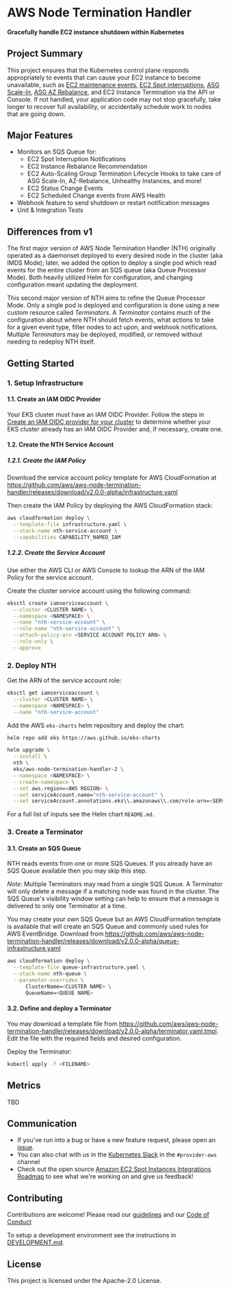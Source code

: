 # AWS Node Termination Handler

#### Gracefully handle EC2 instance shutdown within Kubernetes

## Project Summary

This project ensures that the Kubernetes control plane responds appropriately to events that can cause your EC2 instance to become unavailable, such as [EC2 maintenance events](https://docs.aws.amazon.com/AWSEC2/latest/UserGuide/monitoring-instances-status-check_sched.html), [EC2 Spot interruptions](https://docs.aws.amazon.com/AWSEC2/latest/UserGuide/spot-interruptions.html), [ASG Scale-In](https://docs.aws.amazon.com/autoscaling/ec2/userguide/AutoScalingGroupLifecycle.html#as-lifecycle-scale-in), [ASG AZ Rebalance](https://docs.aws.amazon.com/autoscaling/ec2/userguide/auto-scaling-benefits.html#AutoScalingBehavior.InstanceUsage), and EC2 Instance Termination via the API or Console.  If not handled, your application code may not stop gracefully, take longer to recover full availability, or accidentally schedule work to nodes that are going down.

## Major Features

- Monitors an SQS Queue for:
  - EC2 Spot Interruption Notifications
  - EC2 Instance Rebalance Recommendation
  - EC2 Auto-Scaling Group Termination Lifecycle Hooks to take care of ASG Scale-In, AZ-Rebalance, Unhealthy Instances, and more!
  - EC2 Status Change Events
  - EC2 Scheduled Change events from AWS Health
- Webhook feature to send shutdown or restart notification messages
- Unit & Integration Tests

## Differences from v1

The first major version of AWS Node Termination Handler (NTH) originally operated as a daemonset deployed to every desired node in the cluster (aka IMDS Mode); later, we added the option to deploy a single pod which read events for the entire cluster from an SQS queue (aka Queue Processor Mode). Both heavily utilized Helm for configuration, and changing configuration meant updating the deployment.

This second major version of NTH aims to refine the Queue Processor Mode. Only a single pod is deployed and configuration is done using a new custom resource called *Terminators*. A *Terminator* contains much of the configuration about where NTH should fetch events, what actions to take for a given event type, filter nodes to act upon, and webhook notifications. Multiple *Terminators* may be deployed, modified, or removed without needing to redeploy NTH itself.

## Getting Started

### 1. Setup Infrastructure

#### 1.1. Create an IAM OIDC Provider

Your EKS cluster must have an IAM OIDC Provider. Follow the steps in [Create an IAM OIDC provider for your cluster](https://docs.aws.amazon.com/eks/latest/userguide/enable-iam-roles-for-service-accounts.html) to determine whether your EKS cluster already has an IAM OIDC Provider and, if necessary, create one.

#### 1.2. Create the NTH Service Account

##### 1.2.1. Create the IAM Policy

Download the service account policy template for AWS CloudFormation at https://github.com/aws/aws-node-termination-handler/releases/download/v2.0.0-alpha/infrastructure.yaml

Then create the IAM Policy by deploying the AWS CloudFormation stack:

```sh
aws cloudformation deploy \
  --template-file infrastructure.yaml \
  --stack-name nth-service-account \
  --capabilities CAPABILITY_NAMED_IAM
```

##### 1.2.2. Create the Service Account

Use either the AWS CLI or AWS Console to lookup the ARN of the IAM Policy for the service account.

Create the cluster service account using the following command:

```sh
eksctl create iamserviceaccount \
  --cluster <CLUSTER NAME> \
  --namespace <NAMESPACE> \
  --name "nth-service-account" \
  --role-name "nth-service-account" \
  --attach-policy-arn <SERVICE ACCOUNT POLICY ARN> \
  --role-only \
  --approve
```

### 2. Deploy NTH

Get the ARN of the service account role:

```sh
eksctl get iamserviceaccount \
  --cluster <CLUSTER NAME> \
  --namespace <NAMESPACE> \
  --name "nth-service-account"
```

Add the AWS `eks-charts` helm repository and deploy the chart:

```sh
helm repo add eks https://aws.github.io/eks-charts

helm upgrade \
  --install \
  nth \
  eks/aws-node-termination-handler-2 \
  --namespace <NAMESPACE> \
  --create-namespace \
  --set aws.region=<AWS REGION> \
  --set serviceAccount.name="nth-service-account" \
  --set serviceAccount.annotations.eks\\.amazonaws\\.com/role-arn=<SERVICE ACCOUNT ROLE ARN>
```

For a full list of inputs see the Helm chart `README.md`.

### 3. Create a Terminator

#### 3.1. Create an SQS Queue

NTH reads events from one or more SQS Queues. If you already have an SQS Queue available then you may skip this step.

*Note:* Multiple Terminators may read from a single SQS Queue. A Terminator will only delete a message if a matching node was found in the cluster. The SQS Queue's visibility window setting can help to ensure that a message is delivered to only one Terminator at a time.

You may create your own SQS Queue but an AWS CloudFormation template is available that will create an SQS Queue and commonly used rules for AWS EventBridge. Download from https://github.com/aws/aws-node-termination-handler/releases/download/v2.0.0-alpha/queue-infrastructure.yaml

```sh
aws cloudformation deploy \
  --template-file queue-infrastructure.yaml \
  --stack-name nth-queue \
  --parameter-overrides \
      ClusterName=<CLUSTER NAME> \
      QueueName=<QUEUE NAME>
```

#### 3.2. Define and deploy a Terminator

You may download a template file from https://github.com/aws/aws-node-termination-handler/releases/download/v2.0.0-alpha/terminator.yaml.tmpl. Edit the file with the required fields and desired configuration.

Deploy the Terminator:
```sh
kubectl apply -f <FILENAME>
```

## Metrics

TBD

## Communication
* If you've run into a bug or have a new feature request, please open an [issue](https://github.com/aws/aws-node-termination-handler/issues/new).
* You can also chat with us in the [Kubernetes Slack](https://kubernetes.slack.com) in the `#provider-aws` channel
* Check out the open source [Amazon EC2 Spot Instances Integrations Roadmap](https://github.com/aws/ec2-spot-instances-integrations-roadmap) to see what we're working on and give us feedback!

##  Contributing
Contributions are welcome! Please read our [guidelines](https://github.com/aws/aws-node-termination-handler/blob/main/CONTRIBUTING.md) and our [Code of Conduct](https://github.com/aws/aws-node-termination-handler/blob/main/CODE_OF_CONDUCT.md)

To setup a development environment see the instructions in [DEVELOPMENT.md](./DEVELOPMENT.md).

## License
This project is licensed under the Apache-2.0 License.
